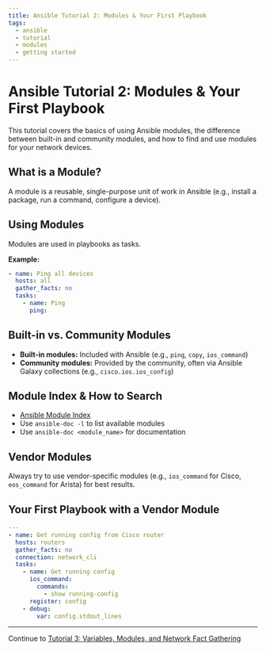 ```yaml
---
title: Ansible Tutorial 2: Modules & Your First Playbook
tags:
  - ansible
  - tutorial
  - modules
  - getting started
---
```


# Ansible Tutorial 2: Modules & Your First Playbook

This tutorial covers the basics of using Ansible modules, the difference between built-in and community modules, and how to find and use modules for your network devices.

## What is a Module?
A module is a reusable, single-purpose unit of work in Ansible (e.g., install a package, run a command, configure a device).

## Using Modules
Modules are used in playbooks as tasks.

**Example:**
```yaml
- name: Ping all devices
  hosts: all
  gather_facts: no
  tasks:
    - name: Ping
      ping:
```

## Built-in vs. Community Modules
- **Built-in modules:** Included with Ansible (e.g., `ping`, `copy`, `ios_command`)
- **Community modules:** Provided by the community, often via Ansible Galaxy collections (e.g., `cisco.ios.ios_config`)

## Module Index & How to Search
- [Ansible Module Index](https://docs.ansible.com/ansible/latest/collections/index_module.html)
- Use `ansible-doc -l` to list available modules
- Use `ansible-doc <module_name>` for documentation

## Vendor Modules
Always try to use vendor-specific modules (e.g., `ios_command` for Cisco, `eos_command` for Arista) for best results.

## Your First Playbook with a Vendor Module
```yaml
---
- name: Get running config from Cisco router
  hosts: routers
  gather_facts: no
  connection: network_cli
  tasks:
    - name: Get running config
      ios_command:
        commands:
          - show running-config
      register: config
    - debug:
        var: config.stdout_lines
```

---

Continue to [Tutorial 3: Variables, Modules, and Network Fact Gathering](ansible_tutorial_3_variables_facts.md) 